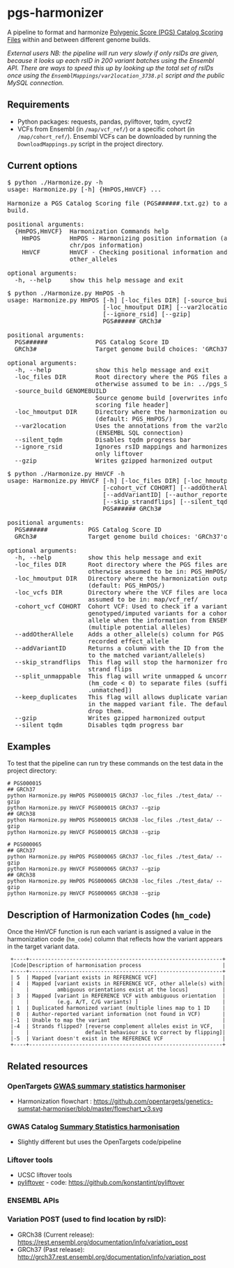 # pgs-harmonizer
A pipeline to format and harmonize [Polygenic Score (PGS) Catalog Scoring Files](http://www.pgscatalog.org/downloads/#dl_ftp) 
within and between different genome builds. 

_External users NB: the pipeline will run very slowly if only rsIDs are given, because it looks up each rsID in 200 
variant batches using the Ensembl API. There are ways to speed this up by looking up the total set of rsIDs once using the 
`EnsemblMappings/var2location_3738.pl` script and the public MySQL connection._


## Requirements
- Python packages: requests, pandas, pyliftover, tqdm, cyvcf2
- VCFs from Ensembl (in `/map/vcf_ref/`) or a specific cohort (in `/map/cohort_ref/`). Ensembl VCFs can be downloaded 
by running the `DownloadMappings.py` script in the project directory.

## Current options
<pre>$ python ./Harmonize.py -h
usage: Harmonize.py [-h] {HmPOS,HmVCF} ...

Harmonize a PGS Catalog Scoring file (PGS######.txt.gz) to a specific genome
build.

positional arguments:
  {HmPOS,HmVCF}  Harmonization Commands help
    HmPOS        HmPOS - Harmonizing position information (adding/updating
                 chr/pos information)
    HmVCF        HmVCF - Checking positional information and/or adding
                 other_alleles

optional arguments:
  -h, --help     show this help message and exit</pre>
  
<pre>$ python ./Harmonize.py HmPOS -h
usage: Harmonize.py HmPOS [-h] [-loc_files DIR] [-source_build GENOMEBUILD]
                          [-loc_hmoutput DIR] [--var2location] [--silent_tqdm]
                          [--ignore_rsid] [--gzip]
                          PGS###### GRCh3#

positional arguments:
  PGS######             PGS Catalog Score ID
  GRCh3#                Target genome build choices: 'GRCh37'or GRCh38'

optional arguments:
  -h, --help            show this help message and exit
  -loc_files DIR        Root directory where the PGS files are located,
                        otherwise assumed to be in: ../pgs_ScoringFiles/
  -source_build GENOMEBUILD
                        Source genome build [overwrites information in the
                        scoring file header]
  -loc_hmoutput DIR     Directory where the harmonization output will be saved
                        (default: PGS_HmPOS/)
  --var2location        Uses the annotations from the var2location.pl script
                        (ENSEMBL SQL connection)
  --silent_tqdm         Disables tqdm progress bar
  --ignore_rsid         Ignores rsID mappings and harmonizes variants using
                        only liftover
  --gzip                Writes gzipped harmonized output</pre>

<pre>$ python ./Harmonize.py HmVCF -h
usage: Harmonize.py HmVCF [-h] [-loc_files DIR] [-loc_hmoutput DIR]
                          [-cohort_vcf COHORT] [--addOtherAllele]
                          [--addVariantID] [--author_reported]
                          [--skip_strandflips] [--silent_tqdm] [--gzip]
                          PGS###### GRCh3#

positional arguments:
  PGS######           PGS Catalog Score ID
  GRCh3#              Target genome build choices: 'GRCh37'or GRCh38'

optional arguments:
  -h, --help          show this help message and exit
  -loc_files DIR      Root directory where the PGS files are located,
                      otherwise assumed to be in: PGS_HmPOS/
  -loc_hmoutput DIR   Directory where the harmonization output will be saved
                      (default: PGS_HmPOS/)
  -loc_vcfs DIR       Directory where the VCF files are located, otherwise
                      assumed to be in: map/vcf_ref/
  -cohort_vcf COHORT  Cohort VCF: Used to check if a variant is present in the
                      genotyped/imputed variants for a cohort and add other
                      allele when the information from ENSEMBL is ambiguous
                      (multiple potential alleles)
  --addOtherAllele    Adds a other_allele(s) column for PGS that only have a
                      recorded effect_allele
  --addVariantID      Returns a column with the ID from the VCF corresponding
                      to the matched variant/allele(s)
  --skip_strandflips  This flag will stop the harmonizer from correcting
                      strand flips
  --split_unmappable  This flag will write unmapped & uncorrected variants
                      (hm_code < 0) to separate files (suffixes: [.mapped,
                      .unmatched])
  --keep_duplicates   This flag will allows duplicate variants to be present
                      in the mapped variant file. The default behaviour is to
                      drop them.
  --gzip              Writes gzipped harmonized output
  --silent_tqdm       Disables tqdm progress bar
</pre>

## Examples
To test that the pipeline can run try these commands on the test data in the project directory:
    
    # PGS000015
    ## GRCh37
    python Harmonize.py HmPOS PGS000015 GRCh37 -loc_files ./test_data/ --gzip
    python Harmonize.py HmVCF PGS000015 GRCh37 --gzip
    ## GRCh38
    python Harmonize.py HmPOS PGS000015 GRCh38 -loc_files ./test_data/ --gzip
    python Harmonize.py HmVCF PGS000015 GRCh38 --gzip
    
    # PGS000065
    ## GRCh37
    python Harmonize.py HmPOS PGS000065 GRCh37 -loc_files ./test_data/ --gzip
    python Harmonize.py HmVCF PGS000065 GRCh37 --gzip
    ## GRCh38
    python Harmonize.py HmPOS PGS000065 GRCh38 -loc_files ./test_data/ --gzip
    python Harmonize.py HmVCF PGS000065 GRCh38 --gzip
   
## Description of Harmonization Codes (`hm_code`)
Once the HmVCF function is run each variant is assigned a value in the harmonization code (`hm_code`) column that 
reflects how the variant appears in the target variant data.  

     +----+--------------------------------------------------------------+
     |Code|Description of harmonisation process                          |
     +----+--------------------------------------------------------------+
     | 5  | Mapped [variant exists in REFERENCE VCF]                     |
     | 4  | Mapped [variant exists in REFERENCE VCF, other allele(s) with| 
     |    |         ambiguous orientations exist at the locus]           |
     | 3  | Mapped [variant in REFERENCE VCF with ambiguous orientation  |
     |    |         (e.g. A/T, C/G variants) ]                           |
     | 1  | Duplicated harmonized variant (multiple lines map to 1 ID    |
     | 0  | Author-reported variant information (not found in VCF)       |
     |-1  | Unable to map the variant                                    |
     |-4  | Strands flipped? [reverse complement alleles exist in VCF,   |
     |    |                  default behaviour is to correct by flipping]|
     |-5  | Variant doesn't exist in the REFERENCE VCF                   |
     +----+--------------------------------------------------------------+

## Related resources
### OpenTargets [GWAS summary statistics harmoniser](https://github.com/opentargets/genetics-sumstat-harmoniser)
- Harmonization flowchart : https://github.com/opentargets/genetics-sumstat-harmoniser/blob/master/flowchart_v3.svg
### GWAS Catalog [Summary Statistics harmonisation](https://github.com/EBISPOT/gwas-sumstats-harmoniser)
- Slightly different but uses the OpenTargets code/pipeline
### Liftover tools
- UCSC liftover tools 
- [pyliftover](https://pypi.org/project/pyliftover/) - code: https://github.com/konstantint/pyliftover

### ENSEMBL APIs
### Variation POST (used to find location by rsID):
- GRCh38 (Current release): https://rest.ensembl.org/documentation/info/variation_post
- GRCh37 (Past release): http://grch37.rest.ensembl.org/documentation/info/variation_post